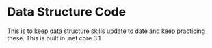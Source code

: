 # Data Structure Code
This is to keep data structure skills update to date and keep practicing these. 
This is built in .net core 3.1


